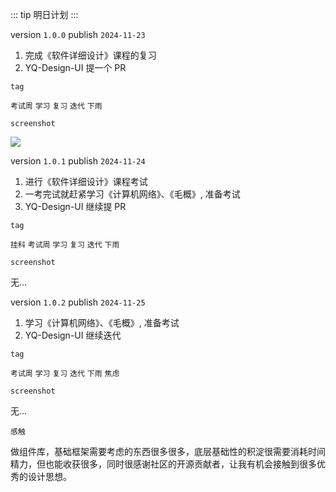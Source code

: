::: tip
明日计划
:::

version `1.0.0` publish `2024-11-23`

1. 完成《软件详细设计》课程的复习
2. YQ-Design-UI 提一个 PR

`tag`

`考试周` `学习` `复习` `迭代` `下雨`

`screenshot`

![](./2024-11-22/night-a.jpg)


version `1.0.1` publish `2024-11-24`

1. 进行《软件详细设计》课程考试
2. 一考完试就赶紧学习《计算机网络》、《毛概》, 准备考试
3. YQ-Design-UI 继续提 PR

`tag`

`挂科` `考试周` `学习` `复习` `迭代` `下雨`

`screenshot`

无...

version `1.0.2` publish `2024-11-25`

1. 学习《计算机网络》、《毛概》, 准备考试
2. YQ-Design-UI 继续迭代

`tag`

`考试周` `学习` `复习` `迭代` `下雨` `焦虑`

`screenshot`

无...

`感触`

做组件库，基础框架需要考虑的东西很多很多，底层基础性的积淀很需要消耗时间精力，但也能收获很多，同时很感谢社区的开源贡献者，让我有机会接触到很多优秀的设计思想。